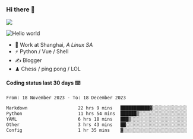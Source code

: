 ### Hi there 👋
![](https://komarev.com/ghpvc/?username=Xuhandsome)


<img src="https://github-readme-stats.vercel.app/api?username=XuHandsome&show_icons=true&theme=merko" alt="Hello world">

<br/>

- 🍻  Work at Shanghai, _A Linux SA_
- ⚡  Python / Vue / Shell
- ✍️  Blogger
- ♟  Chess / ping pong / LOL

#### Coding status last 30 days ⌨️

<!--START_SECTION:waka-->

```txt
From: 18 November 2023 - To: 18 December 2023

Markdown                   22 hrs 9 mins   ███████████▓░░░░░░░░░░░░░   46.30 %
Python                     11 hrs 54 mins  ██████▒░░░░░░░░░░░░░░░░░░   24.88 %
YAML                       6 hrs 18 mins   ███▒░░░░░░░░░░░░░░░░░░░░░   13.19 %
Other                      3 hrs 43 mins   ██░░░░░░░░░░░░░░░░░░░░░░░   07.78 %
Config                     1 hr 35 mins    ▓░░░░░░░░░░░░░░░░░░░░░░░░   03.31 %
```

<!--END_SECTION:waka-->
